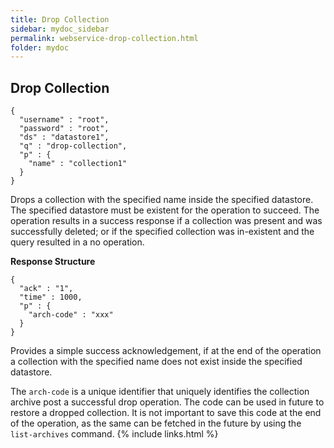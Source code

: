 ```yaml
---
title: Drop Collection
sidebar: mydoc_sidebar
permalink: webservice-drop-collection.html
folder: mydoc
---
```


## Drop Collection

```
{
  "username" : "root",
  "password" : "root",
  "ds" : "datastore1",
  "q" : "drop-collection",
  "p" : {
    "name" : "collection1"
  }
}
```

Drops a collection with the specified name inside the specified datastore. The specified datastore must be existent for the operation to succeed. The operation results in a success response if a collection was present and was successfully deleted; or if the specified collection was in-existent and the query resulted in a no operation.

**Response Structure**

```
{
  "ack" : "1",
  "time" : 1000,
  "p" : {
    "arch-code" : "xxx"
  }
}
```

Provides a simple success acknowledgement, if at the end of the operation a collection with the specified name does not exist inside the specified datastore.

The `arch-code` is a unique identifier that uniquely identifies the collection archive post a successful drop operation. The code can be used in future to restore a dropped collection. It is not important to save this code at the end of the operation, as the same can be fetched in the future by using the `list-archives` command.
{% include links.html %}
